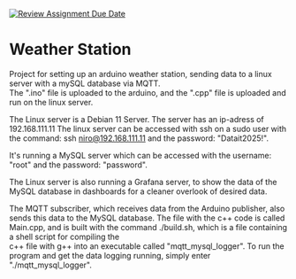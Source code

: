 [![Review Assignment Due Date](https://classroom.github.com/assets/deadline-readme-button-22041afd0340ce965d47ae6ef1cefeee28c7c493a6346c4f15d667ab976d596c.svg)](https://classroom.github.com/a/XBO6NBqk)

# Weather Station 
Project for setting up an arduino weather station, sending data to a linux server with a mySQL database via MQTT.<br>
The ".ino" file is uploaded to the arduino, and the ".cpp" file is uploaded and run on the linux server.


The Linux server is a Debian 11 Server.
The server has an ip-adress of 192.168.111.11
The linux server can be accessed with ssh on a sudo user with the command: ssh niro@192.168.111.11 and the password: "Datait2025!".

It's running a MySQL server which can be accessed with the username: "root" and the password: "password".

The Linux server is also running a Grafana server, to show the data of the MySQL database in dashboards for a cleaner overlook of desired data.

The MQTT subscriber, which receives data from the Arduino publisher, also sends this data to the MySQL database.
The file with the c++ code is called Main.cpp, and is built with the command ./build.sh, which is a file containing a shell script for compiling the<br>
c++ file with g++ into an executable called "mqtt_mysql_logger".
To run the program and get the data logging running, simply enter "./mqtt_mysql_logger".
